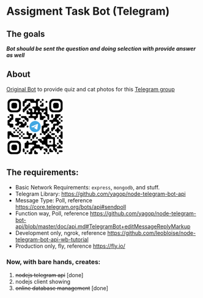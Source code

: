 # Assigment Task Bot (Telegram)

## The goals

**_Bot should be sent the question and doing selection with provide answer as well_**
 

## About

[Original Bot](https://t.me/quiz_cpns_telegram_bot) to provide quiz and cat photos for this [Telegram group](https://t.me/+BGsGi0s6SZQ4YjU1)

<img src="src/demo/image.png" width="150">

## The requirements:

- Basic Network Requirements: `express`, `mongodb`, and stuff.
- Telegram Library: https://github.com/yagop/node-telegram-bot-api
- Message Type: Poll, reference https://core.telegram.org/bots/api#sendpoll
- Function way, Poll, reference https://github.com/yagop/node-telegram-bot-api/blob/master/doc/api.md#TelegramBot+editMessageReplyMarkup
- Development only, ngrok, reference https://github.com/leobloise/node-telegram-bot-api-wb-tutorial
- Production only, fly, reference https://fly.io/

### Now, with bare hands, creates:

1. ~~nodejs telegram api~~ [done]
2. nodejs client showing
3. ~~online database management~~ [done]
